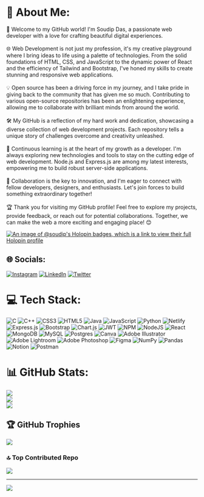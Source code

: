 # 💫 About Me:
👋 Welcome to my GitHub world! I'm Soudip Das, a passionate web developer with a love for crafting beautiful digital experiences.<br><br>🌐 Web Development is not just my profession, it's my creative playground where I bring ideas to life using a palette of technologies. From the solid foundations of HTML, CSS, and JavaScript to the dynamic power of React and the efficiency of Tailwind and Bootstrap, I've honed my skills to create stunning and responsive web applications.<br><br>💡 Open source has been a driving force in my journey, and I take pride in giving back to the community that has given me so much. Contributing to various open-source repositories has been an enlightening experience, allowing me to collaborate with brilliant minds from around the world.<br><br>🛠️ My GitHub is a reflection of my hard work and dedication, showcasing a diverse collection of web development projects. Each repository tells a unique story of challenges overcome and creativity unleashed.<br><br>🌱 Continuous learning is at the heart of my growth as a developer. I'm always exploring new technologies and tools to stay on the cutting edge of web development. Node.js and Express.js are among my latest interests, empowering me to build robust server-side applications.<br><br>🤝 Collaboration is the key to innovation, and I'm eager to connect with fellow developers, designers, and enthusiasts. Let's join forces to build something extraordinary together!<br><br>🏆 Thank you for visiting my GitHub profile! Feel free to explore my projects, provide feedback, or reach out for potential collaborations. Together, we can make the web a more exciting and engaging place! 😊

[![An image of @soudip's Holopin badges, which is a link to view their full Holopin profile](https://holopin.me/soudip)](https://holopin.io/@soudip)

## 🌐 Socials:
[![Instagram](https://img.shields.io/badge/Instagram-%23E4405F.svg?logo=Instagram&logoColor=white)](https://instagram.com/i_am_soudip_das) [![LinkedIn](https://img.shields.io/badge/LinkedIn-%230077B5.svg?logo=linkedin&logoColor=white)](https://linkedin.com/in/thesoudipdas) [![Twitter](https://img.shields.io/badge/Twitter-%231DA1F2.svg?logo=Twitter&logoColor=white)](https://twitter.com/SoudipDas18) 

# 💻 Tech Stack:
![C](https://img.shields.io/badge/c-%2300599C.svg?style=for-the-badge&logo=c&logoColor=white) ![C++](https://img.shields.io/badge/c++-%2300599C.svg?style=for-the-badge&logo=c%2B%2B&logoColor=white) ![CSS3](https://img.shields.io/badge/css3-%231572B6.svg?style=for-the-badge&logo=css3&logoColor=white) ![HTML5](https://img.shields.io/badge/html5-%23E34F26.svg?style=for-the-badge&logo=html5&logoColor=white) ![Java](https://img.shields.io/badge/java-%23ED8B00.svg?style=for-the-badge&logo=java&logoColor=white) ![JavaScript](https://img.shields.io/badge/javascript-%23323330.svg?style=for-the-badge&logo=javascript&logoColor=%23F7DF1E) ![Python](https://img.shields.io/badge/python-3670A0?style=for-the-badge&logo=python&logoColor=ffdd54) ![Netlify](https://img.shields.io/badge/netlify-%23000000.svg?style=for-the-badge&logo=netlify&logoColor=#00C7B7) ![Express.js](https://img.shields.io/badge/express.js-%23404d59.svg?style=for-the-badge&logo=express&logoColor=%2361DAFB) ![Bootstrap](https://img.shields.io/badge/bootstrap-%23563D7C.svg?style=for-the-badge&logo=bootstrap&logoColor=white) ![Chart.js](https://img.shields.io/badge/chart.js-F5788D.svg?style=for-the-badge&logo=chart.js&logoColor=white) ![JWT](https://img.shields.io/badge/JWT-black?style=for-the-badge&logo=JSON%20web%20tokens) ![NPM](https://img.shields.io/badge/NPM-%23000000.svg?style=for-the-badge&logo=npm&logoColor=white) ![NodeJS](https://img.shields.io/badge/node.js-6DA55F?style=for-the-badge&logo=node.js&logoColor=white) ![React](https://img.shields.io/badge/react-%2320232a.svg?style=for-the-badge&logo=react&logoColor=%2361DAFB) ![MongoDB](https://img.shields.io/badge/MongoDB-%234ea94b.svg?style=for-the-badge&logo=mongodb&logoColor=white) ![MySQL](https://img.shields.io/badge/mysql-%2300f.svg?style=for-the-badge&logo=mysql&logoColor=white) ![Postgres](https://img.shields.io/badge/postgres-%23316192.svg?style=for-the-badge&logo=postgresql&logoColor=white) ![Canva](https://img.shields.io/badge/Canva-%2300C4CC.svg?style=for-the-badge&logo=Canva&logoColor=white) ![Adobe Illustrator](https://img.shields.io/badge/adobeillustrator-%23FF9A00.svg?style=for-the-badge&logo=adobeillustrator&logoColor=white) ![Adobe Lightroom](https://img.shields.io/badge/Adobe%20Lightroom-31A8FF.svg?style=for-the-badge&logo=Adobe%20Lightroom&logoColor=white) ![Adobe Photoshop](https://img.shields.io/badge/adobephotoshop-%2331A8FF.svg?style=for-the-badge&logo=adobephotoshop&logoColor=white) 	![Figma](https://img.shields.io/badge/figma-%23F24E1E.svg?style=for-the-badge&logo=figma&logoColor=white) ![NumPy](https://img.shields.io/badge/numpy-%23013243.svg?style=for-the-badge&logo=numpy&logoColor=white) ![Pandas](https://img.shields.io/badge/pandas-%23150458.svg?style=for-the-badge&logo=pandas&logoColor=white) ![Notion](https://img.shields.io/badge/Notion-%23000000.svg?style=for-the-badge&logo=notion&logoColor=white) ![Postman](https://img.shields.io/badge/Postman-FF6C37?style=for-the-badge&logo=postman&logoColor=white)
# 📊 GitHub Stats:
![](https://github-readme-stats.vercel.app/api?username=front-runner-sd&theme=dark&hide_border=false&include_all_commits=true&count_private=false)<br/>
![](https://github-readme-streak-stats.herokuapp.com/?user=front-runner-sd&theme=dark&hide_border=false)<br/>
![](https://github-readme-stats.vercel.app/api/top-langs/?username=front-runner-sd&theme=dark&hide_border=false&include_all_commits=true&count_private=false&layout=compact)

## 🏆 GitHub Trophies
![](https://github-profile-trophy.vercel.app/?username=front-runner-sd&theme=radical&no-frame=false&no-bg=true&margin-w=4)

### 🔝 Top Contributed Repo
![](https://github-contributor-stats.vercel.app/api?username=front-runner-sd&limit=5&theme=dark&combine_all_yearly_contributions=true)

---
[![](https://visitcount.itsvg.in/api?id=front-runner-sd&icon=0&color=0)](https://visitcount.itsvg.in)

<!-- Proudly created with GPRM ( https://gprm.itsvg.in ) -->
<!---
front-runner-sd/front-runner-sd is a ✨ special ✨ repository because its `README.md` (this file) appears on your GitHub profile.
You can click the Preview link to take a look at your changes.
--->
